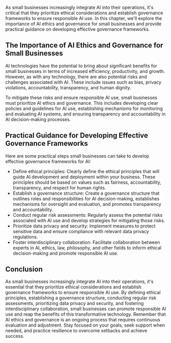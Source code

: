 
As small businesses increasingly integrate AI into their operations, it's critical that they prioritize ethical considerations and establish governance frameworks to ensure responsible AI use. In this chapter, we'll explore the importance of AI ethics and governance for small businesses and provide practical guidance on developing effective governance frameworks.

The Importance of AI Ethics and Governance for Small Businesses
---------------------------------------------------------------

AI technologies have the potential to bring about significant benefits for small businesses in terms of increased efficiency, productivity, and growth. However, as with any technology, there are also potential risks and challenges associated with AI. These include issues such as bias, privacy violations, accountability, transparency, and human dignity.

To mitigate these risks and ensure responsible AI use, small businesses must prioritize AI ethics and governance. This includes developing clear policies and guidelines for AI use, establishing mechanisms for monitoring and evaluating AI systems, and ensuring transparency and accountability in AI decision-making processes.

Practical Guidance for Developing Effective Governance Frameworks
-----------------------------------------------------------------

Here are some practical steps small businesses can take to develop effective governance frameworks for AI:

* Define ethical principles: Clearly define the ethical principles that will guide AI development and deployment within your business. These principles should be based on values such as fairness, accountability, transparency, and respect for human rights.
* Establish a governance structure: Create a governance structure that outlines roles and responsibilities for AI decision-making, establishes mechanisms for oversight and evaluation, and promotes transparency and accountability.
* Conduct regular risk assessments: Regularly assess the potential risks associated with AI use and develop strategies for mitigating those risks.
* Prioritize data privacy and security: Implement measures to protect sensitive data and ensure compliance with relevant data privacy regulations.
* Foster interdisciplinary collaboration: Facilitate collaboration between experts in AI, ethics, law, philosophy, and other fields to inform ethical decision-making and promote responsible AI use.

Conclusion
----------

As small businesses increasingly integrate AI into their operations, it's essential that they prioritize ethical considerations and establish governance frameworks to ensure responsible AI use. By defining ethical principles, establishing a governance structure, conducting regular risk assessments, prioritizing data privacy and security, and fostering interdisciplinary collaboration, small businesses can promote responsible AI use and reap the benefits of this transformative technology. Remember that AI ethics and governance is an ongoing process that requires continuous evaluation and adjustment. Stay focused on your goals, seek support when needed, and practice resilience to overcome setbacks and achieve success.
